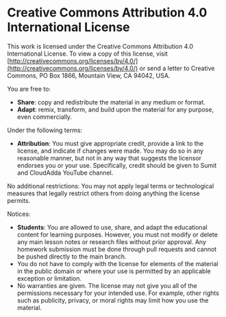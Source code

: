 Creative Commons Attribution 4.0 International License
=======================================================

This work is licensed under the Creative Commons Attribution 4.0 International License. To view a copy of this license, visit [http://creativecommons.org/licenses/by/4.0/](http://creativecommons.org/licenses/by/4.0/) or send a letter to Creative Commons, PO Box 1866, Mountain View, CA 94042, USA.

You are free to:
- **Share**: copy and redistribute the material in any medium or format.
- **Adapt**: remix, transform, and build upon the material for any purpose, even commercially.

Under the following terms:
- **Attribution**: You must give appropriate credit, provide a link to the license, and indicate if changes were made. You may do so in any reasonable manner, but not in any way that suggests the licensor endorses you or your use. Specifically, credit should be given to Sumit and CloudAdda YouTube channel.

No additional restrictions: You may not apply legal terms or technological measures that legally restrict others from doing anything the license permits.

Notices:
- **Students**: You are allowed to use, share, and adapt the educational content for learning purposes. However, you must not modify or delete any main lesson notes or research files without prior approval. Any homework submission must be done through pull requests and cannot be pushed directly to the main branch.
- You do not have to comply with the license for elements of the material in the public domain or where your use is permitted by an applicable exception or limitation.
- No warranties are given. The license may not give you all of the permissions necessary for your intended use. For example, other rights such as publicity, privacy, or moral rights may limit how you use the material.
